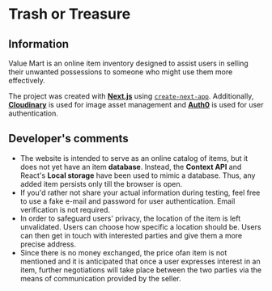 # Trash or Treasure

## Information

Value Mart is an online item inventory designed to assist users in selling their unwanted possessions to someone who might use them more effectively. 

The project was created with **[Next.js](https://nextjs.org/)** using [`create-next-app`](https://github.com/vercel/next.js/tree/canary/packages/create-next-app). Additionally, **[Cloudinary](https://cloudinary.com)** is used for image asset management and **[Auth0](https://auth0.com/)** is used for user authentication. 

## Developer's comments

+ The website is intended to serve as an online catalog of items, but it does not yet have an item **database**. Instead, the **Context API** and React's **Local storage** have been used to mimic a database. Thus, any added item persists only till the browser is open.
+ If you'd rather not share your actual information during testing, feel free to use a fake e-mail and password for user authentication. Email verification is not required. 
+ In order to safeguard users' privacy, the location of the item is left unvalidated. Users can choose how specific a location should be. Users can then get in touch with interested parties and give them a more precise address.
+ Since there is no money exchanged, the price ofan item is not mentioned and it is anticipated that once a user expresses interest in an item, further negotiations will take place between the two parties via the means of communication provided by the seller.
